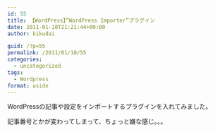 ```yaml
---
id: 55
title: 【WordPress】”WordPress Importer”プラグイン
date: 2011-01-10T21:21:44+00:00
author: kikudai

guid: /?p=55
permalink: /2011/01/10/55
categories:
  - uncategorized
tags:
  - Wordpress
format: aside
---
```

WordPressの記事や設定をインポートするプラグインを入れてみました。
  
記事番号とかが変わってしまって、ちょっと嫌な感じ。。。